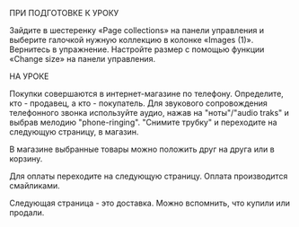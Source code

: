 ПРИ ПОДГОТОВКЕ К УРОКУ

Зайдите в шестеренку «Page collections» на панели управления и выберите галочкой нужную коллекцию в колонке «Images (1)». 
Вернитесь в упражнение. Настройте размер с помощью функции «Change size» на панели управления.

НА УРОКЕ

Покупки совершаются в интернет-магазине по телефону. Определите, кто - продавец, а кто - покупатель. Для звукового сопровождения телефонного звонка используйте аудио, нажав на "ноты"/"audio traks" и выбрав мелодию  "phone-ringing". "Снимите трубку" и переходите на следующую страницу, в магазин. 

В магазине выбранные товары можно положить друг на друга или в корзину.

Для оплаты переходите на следующую страницу. Оплата производится смайликами.

Следующая страница - это доставка. Можно вспомнить, что купили или продали.

